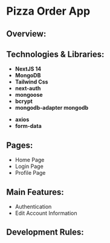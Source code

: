 # Pizza Order App
## Overview:

## Technologies & Libraries:
- **NextJS 14**
- **MongoDB**
- **Tailwind Css**
- **next-auth**
- **mongoose**
- **bcrypt**
- **mongodb-adapter mongodb**
<!-- - **@aws-sdk/client-s3**
- **uniqid**:random name upload hình avatar -->
- **axios**
- **form-data**

## Pages:
- Home Page
- Login Page
- Profile Page
## Main Features:
- Authentication
- Edit Account Information 
## Development Rules: